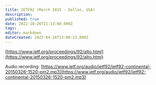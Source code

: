 ```yaml
---
title: IETF92 (March 2015 - Dallas, USA)
description: 
published: true
date: 2022-10-26T21:13:08.000Z
tags: 
editor: markdown
dateCreated: 2022-04-26T13:06:23.000Z
---
```


[​https://www.ietf.org/proceedings/92/alto.html](https://www.ietf.org/proceedings/92/alto.html)

Audio recording:
[​https://www.ietf.org/audio/ietf92/ietf92-continental-20150326-1520-pm2.mp3](https://www.ietf.org/audio/ietf92/ietf92-continental-20150326-1520-pm2.mp3)
